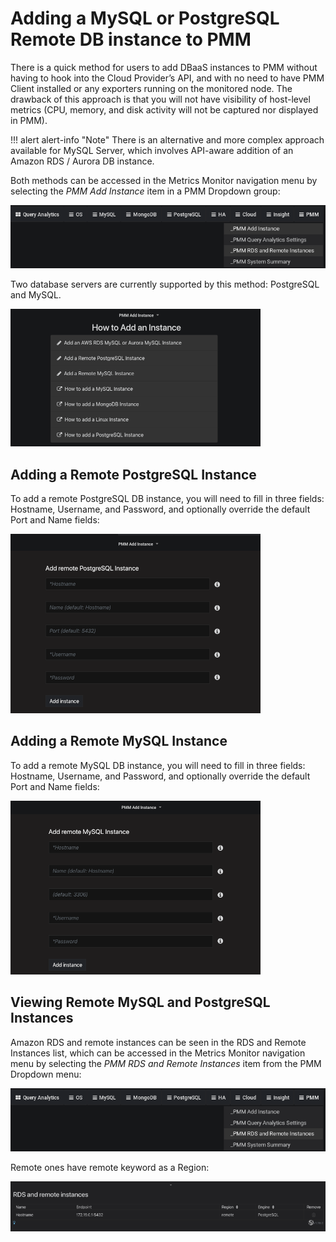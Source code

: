 # Adding a MySQL or PostgreSQL Remote DB instance to PMM

There is a quick method for users to add DBaaS instances to PMM without having to hook into the Cloud Provider’s API, and with no need to have PMM Client installed or any exporters running on the monitored node. The drawback of this approach is that you will not have visibility of host-level metrics (CPU, memory, and disk activity will not be captured nor displayed in PMM).

!!! alert alert-info "Note"
    There is an alternative and more complex approach available for MySQL Server, which involves API-aware addition of an Amazon RDS / Aurora DB instance.

Both methods can be accessed in the Metrics Monitor navigation menu by selecting the *PMM Add Instance* item in a PMM Dropdown group:

![](_images/metrics-monitor.menu.pmm1.png)

Two database servers are currently supported by this method: PostgreSQL and MySQL.

![](_images/metrics-monitor.add-rds-or-remote-instance.png)

## Adding a Remote PostgreSQL Instance

To add a remote PostgreSQL DB instance, you will need to fill in three fields: Hostname, Username, and Password, and optionally override the default Port and Name fields:

![](_images/metrics-monitor.add-remote-postgres-instance.png)

## Adding a Remote MySQL Instance

To add a remote MySQL DB instance, you will need to fill in three fields: Hostname, Username, and Password, and optionally override the default Port and Name fields:

![](_images/metrics-monitor.add-remote-mysql-instance.png)

## Viewing Remote MySQL and PostgreSQL Instances

Amazon RDS and remote instances can be seen in the RDS and
Remote Instances list, which can be accessed in the Metrics Monitor navigation
menu by selecting the *PMM RDS and Remote Instances* item from the
PMM Dropdown menu:

![](_images/metrics-monitor.menu.pmm2.png)

Remote ones have remote keyword as a Region:

![](_images/metrics-monitor.add-rds-or-remote-instance1.png)
